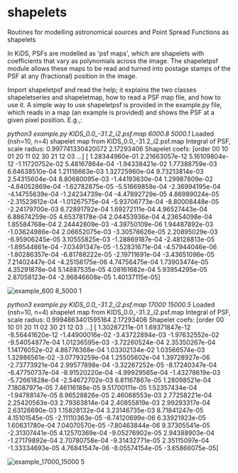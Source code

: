 # shapelets
Routines for modelling astronomical sources and Point Spread Functions as shapelets

In KiDS, PSFs are modelled as 'psf maps', which are shapelets with coefficients that vary as polynomials across the image.
The shapeletpsf module allows these maps to be read and turned into postage stamps of the PSF at any (fractional) position in the image.

Import shapeletpsf and read the help; it explains the two classes shapeletseries and shapeletmap, how to read a PSF map file, and how to use it.
A simple way to use shapeletpsf is provided in the example.py file, which reads in a map (an example is provided) and shows the PSF at a given pixel position. E.g.,:

*python3 example.py KIDS_0.0_-31.2_i2.psf.map 6000.8 5000.1*
Loaded (nsh=10, n=4) shapelet map from KIDS_0.0_-31.2_i2.psf.map
Integral of PSF, scale radius: 0.997741330420072 2.17293406
Shapelet coefs: [order 00 10 01 20 11 02 30 21 12 03 ...]
[ 1.28344960e-01  2.21663057e-12  5.16109804e-12 -1.11720752e-02
  5.48167864e-04 -1.94338421e-02  1.77388759e-03  6.64638510e-04
  1.21116663e-03  1.32725960e-04  9.73213814e-03  2.54315604e-04
  8.80680095e-03 -1.44193630e-04  1.29987809e-02 -4.84052869e-04
 -1.62782875e-05 -5.51669858e-04 -2.36994195e-04 -4.14755639e-04
 -1.24234739e-04 -4.47892729e-05  4.86989024e-05 -2.31523612e-04
 -1.01267575e-04 -5.93706773e-04 -8.80008448e-05 -2.24179700e-03
  6.72891792e-04  1.69272111e-04  4.96527443e-04  6.88674259e-05
  4.65378178e-04  2.04453936e-04  4.23654098e-04  1.85584768e-04
  2.24442809e-03 -4.39750109e-06  1.94487892e-03 -1.03624986e-04
  2.06652075e-03 -3.30578626e-05  2.20895029e-03 -6.95906245e-05
  3.10555825e-03 -1.28869187e-04 -2.48128813e-05 -1.89544861e-04
 -7.03491347e-05 -1.52831671e-04 -4.57944046e-06 -1.80286357e-04
 -6.81788222e-05 -2.19711691e-04 -3.43651096e-05  7.21402447e-04
 -4.25156175e-06  4.74756475e-04  1.73903474e-05  4.35291878e-04
  5.14887535e-05  4.08161682e-04  5.93954295e-05  2.87058123e-04
 -2.96846608e-05  1.40137115e-05]

![example_600 8_5000 1](https://user-images.githubusercontent.com/6078683/182646093-832cfb69-35ff-4252-a561-5f139fd219cb.png)


*python3 example.py KIDS_0.0_-31.2_i2.psf.map 17000 15000.5*
Loaded (nsh=10, n=4) shapelet map from KIDS_0.0_-31.2_i2.psf.map
Integral of PSF, scale radius: 0.9994863401595164 2.17293406
Shapelet coefs: [order 00 10 01 20 11 02 30 21 12 03 ...]
[ 1.30287211e-01  1.69371847e-12 -8.56441620e-12 -1.44900016e-02
 -3.43722894e-03 -1.97632552e-02 -9.54054877e-04  1.01236595e-03
 -3.72260524e-04  2.35350267e-04  1.14176052e-02  4.88776368e-04
  1.03302134e-02  1.03566574e-03  1.32986561e-02 -3.07793259e-04
  1.25505602e-04  1.39728927e-06 -2.73773921e-04  2.99577898e-04
 -3.32267252e-05 -8.17240347e-04 -6.47750737e-04 -8.91520220e-04
 -4.99929565e-04 -1.43278619e-03 -5.72661828e-04 -2.54672702e-03
  6.81167867e-05  1.28098521e-04  7.18087971e-05  7.46116188e-05
  9.51700111e-05  1.52357434e-04 -1.94788147e-05  8.96528826e-05
  2.46068553e-03  2.77258221e-04  2.25420563e-03  2.79363814e-04
  2.40855819e-03  2.99293317e-04  2.63126690e-03  1.15828132e-04
  3.23146735e-03  8.71841247e-05  4.15101545e-05 -2.11110363e-05
 -6.74120699e-06  6.33921923e-05  1.60631780e-04  7.04070570e-05
 -7.80463844e-06  9.37305541e-05 -2.31307441e-05  4.12570369e-04
 -9.05276902e-05  2.94388903e-04 -1.27179892e-04  2.70780758e-04
 -9.31432771e-05  2.35115097e-04 -1.33334693e-05  4.76841547e-06
 -8.05574154e-05 -3.65866075e-05]
                            
![example_17000_15000 5](https://user-images.githubusercontent.com/6078683/182646126-fd4af06b-0d0b-46aa-84b6-bf08c6cf124b.png)

